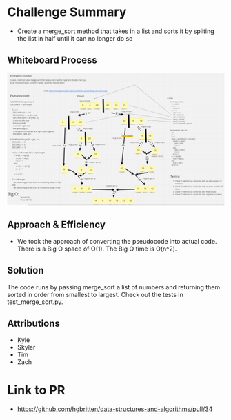 # Challenge Summary
<!-- Description of the challenge -->
- Create a merge_sort method that takes in a list and sorts it by spliting the list in half until it can no longer do so
## Whiteboard Process
<!-- Embedded whiteboard image -->
![merge_sort](merge_sort.PNG)
## Approach & Efficiency
<!-- What approach did you take? Why? What is the Big O space/time for this approach? -->
- We took the approach of converting the pseudocode into actual code. There is a Big O space of O(1). The Big O time is O(n^2).
## Solution
<!-- Show how to run your code, and examples of it in action -->
The code runs by passing merge_sort a list of numbers and returning them sorted in order from smallest to largest. Check out the tests in test_merge_sort.py.

## Attributions
- Kyle
- Skyler
- Tim
- Zach

# Link to PR
- https://github.com/hgbritten/data-structures-and-algorithms/pull/34
